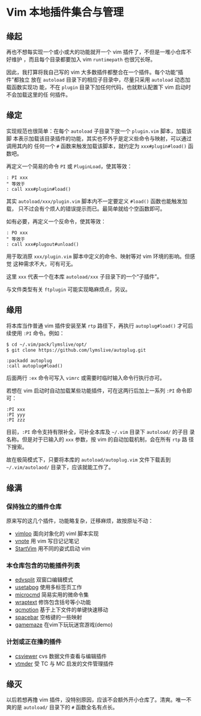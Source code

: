 # Vim 本地插件集合与管理

## 缘起

再也不想每实现一个或小或大的功能就开一个 vim 插件了，不但是一堆小仓库不好维护
，而且每个目录都要加入 vim `runtimepath` 也很冗长呀。

因此，我打算将我自己写的 vim 大多数插件都整合在一个插件。每个功能“插件”都独立
放在 `autoload` 目录下的相应子目录中，尽量只采用 `autoload` 动态加载函数实现功
能，不在 `plugin` 目录下加任何代码，也就默认配置下 vim 启动时不会加载这里的任
何插件。

## 缘定

实现规范也很简单：在每个 `autoload` 子目录下放一个 `plugin.vim` 脚本，加载该脚
本表示加载该目录插件的功能，其实也不外乎是定义些命令与映射，可以通过调用其内的
任何一个 `#` 函数来触发加载该脚本，就约定为 `xxx#plugin#load()` 函数吧。

再定义一个简易的命令 `PI` 或 `PluginLoad`，使其等效：
```vim
: PI xxx
" 等效于
: call xxx#plugin#load()
```

其实 `autoload/xxx/plugin.vim` 脚本内不一定要定义 `#load()` 函数也能触发加载，
只不过会有个烦人的错误提示而已。最简单就给个空函数即可。

如有必要，再定义一个反命令，使其等效：
```vim
: PO xxx
" 等效于
: call xxx#plugout#unload()
```
用于取消原 `xxx/plugin.vim` 脚本中定义的命令、映射等对 vim 环境的影响。但感觉
这种需求不大，可有可无。

这里 `xxx` 代表一个在本库 `autoload/xxx` 子目录下的一个“子插件”。

与文件类型有关 `ftplugin` 可能实现略麻烦点，另议。

## 缘用

将本库当作普通 vim 插件安装至某 `rtp` 路径下，再执行 `autoplug#load()` 才可后
续使用 `:PI` 命令。例如：

```sh
$ cd ~/.vim/pack/lymslive/opt/
$ git clone https://github.com/lymslive/autoplug.git
```

```vim
:packadd autoplug
:call autoplug#load()
```

后面两行 `:ex` 命令可写入 `vimrc` 或需要时临时输入命令行执行亦可。

若想在 vim 启动时自动加载某些功能插件，可在这两行后加上一系列 `:PI` 命令即可：
```vim
:PI xxx
:PI yyy
:PI zzz
```

目前，`:PI` 命令支持有限补全，可补全本库及 `~/.vim` 目录下 `autoload/` 的子目
录名称。但是对于已输入的 `xxx` 参数，按 vim 的自动加载机制，会在所有 `rtp` 路
径下搜索。

故在极简模式下，只要将本库的 `autoload/autoplug.vim` 文件下载丢到
`~/.vim/autolaod/` 目录下，应该就能工作了。

## 缘满

### 保持独立的插件仓库

原来写的这几个插件，功能略复杂，迁移麻烦，故按原址不动：

* [vimloo](https://github.com/lymslive/vimloo) 面向对象化的 viml 脚本实现
* [vnote](https://github.com/lymslive/vnote) 用 vim 写日记记笔记
* [StartVim](https://github.com/lymslive/StartVim) 用不同的姿式启动 vim

### 本仓库包含的功能插件列表

+ [edvsplit](autoload/edvsplit) 双窗口编辑模式
+ [usetabpg](autoload/usetabpg) 使用多标签页工作
+ [microcmd](autoload/microcmd) 简易实用的微命令集
+ [wraptext](autoload/wraptext) 修饰包含括号等小功能
+ [qcmotion](autoload/qcmotion) 基于上下文件的单键快速移动
+ [spacebar](autoload/spacebar) 空格键的一些映射
+ [gamemaze](autoload/gamemaze) 在vim下玩玩迷宫游戏(demo)


### 计划或正在撸的插件

- [csviewer](autoload/csviewer) cvs 数据文件查看与编辑插件
- [vtmder](autoload/vtmder) 受 TC 与 MC 启发的文件管理插件

## 缘灭

以后若想再撸 vim 插件，没特别原因，应该不会额外开小仓库了。清爽。唯一不爽的是
`autoload/` 目录下的 `#` 函数全名有点长。

